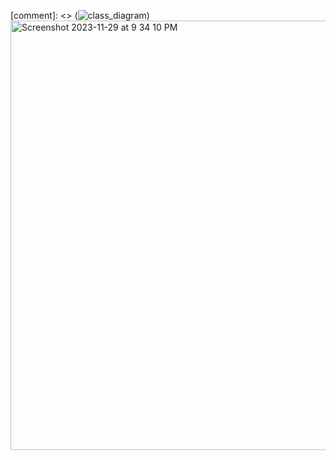[comment]: <> (![class_diagram](https://github.com/TCNJ-SE/ArmInArm-F23/assets/91216718/265f3599-43c6-4d83-899a-70ea68efcd72))
<img width="687" alt="Screenshot 2023-11-29 at 9 34 10 PM" src="https://github.com/TCNJ-SE/ArmInArm-F23/assets/94715022/36aad305-6ca4-47c1-ba66-1272ca9448a1">

